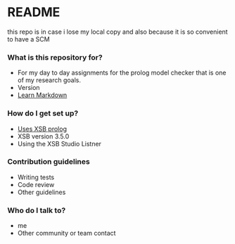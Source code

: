 # README #

this repo is in case i lose my local copy and also because it is so convenient to have a SCM

### What is this repository for? ###

* For my day to day assignments for the prolog model checker that is one of my research goals.
* Version
* [Learn Markdown](https://bitbucket.org/tutorials/markdowndemo)

### How do I get set up? ###

* [Uses XSB prolog](http://xsb.sourceforge.net/)
* XSB version 3.5.0
* Using the XSB Studio Listner

### Contribution guidelines ###

* Writing tests
* Code review
* Other guidelines

### Who do I talk to? ###

* me
* Other community or team contact